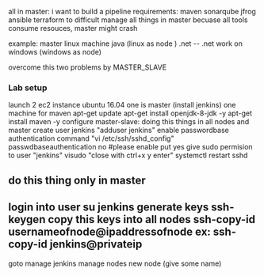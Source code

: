 all in master:
   i want to build a pipeline
       requirements:
          maven
          sonarqube
          jfrog
          ansible
          terraform
to difficult manage all things in master
becuase all tools consume resouces, master might crash

example: 
  master linux machine
     java  (linux as node )
     .net -- .net work on windows (windows as  node)

  overcome this two problems by MASTER_SLAVE 
### Lab setup
 launch 2 ec2 instance ubuntu 16.04
   one is master (install jenkins)
   one machine for maven
        apt-get update
        apt-get install openjdk-8-jdk -y
        apt-get install maven -y
configure master-slave:
doing this things in all nodes and master
 create user jenkins   "adduser jenkins"
   enable passwordbase authentication   command "vi /etc/ssh/sshd_config"  
       passwdbaseauthentication no #please enable put yes
   give sudo permision to user "jenkins"
       visudo   "close with ctrl+x y enter"
     systemctl restart sshd
 ## do this thing only in master
   login into user
      su jenkins
    generate keys
       ssh-keygen
    copy this keys into all nodes
      ssh-copy-id usernameofnode@ipaddressofnode
      ex: ssh-copy-id jenkins@privateip
 ----------------------------------------------  
   goto manage jenkins
        manage nodes
           new node (give some name)
              

